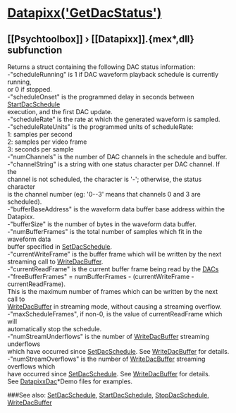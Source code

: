 # [Datapixx('GetDacStatus')](Datapixx-GetDacStatus) 
## [[Psychtoolbox]] &#8250; [[Datapixx]].{mex*,dll} subfunction


Returns a struct containing the following DAC status information:  
-"scheduleRunning" is 1 if DAC waveform playback schedule is currently running,  
or 0 if stopped.  
-"scheduleOnset" is the programmed delay in seconds between [StartDacSchedule](StartDacSchedule)  
execution, and the first DAC update.  
-"scheduleRate" is the rate at which the generated waveform is sampled.  
-"scheduleRateUnits" is the programmed units of scheduleRate:  
   1: samples per second  
   2: samples per video frame  
   3: seconds per sample  
-"numChannels" is the number of DAC channels in the schedule and buffer.  
-"channelString" is a string with one status character per DAC channel. If the  
channel is not scheduled, the character is '-'; otherwise, the status character  
is the channel number (eg: '0--3' means that channels 0 and 3 are scheduled).  
-"bufferBaseAddress" is the waveform data buffer base address within the  
Datapixx.  
-"bufferSize" is the number of bytes in the waveform data buffer.  
-"numBufferFrames" is the total number of samples which fit in the waveform data  
buffer specified in [SetDacSchedule](SetDacSchedule).  
-"currentWriteFrame" is the buffer frame which will be written by the next  
streaming call to [WriteDacBuffer](WriteDacBuffer).  
-"currentReadFrame" is the current buffer frame being read by the [DACs](DACs)  
-"freeBufferFrames" = numBufferFrames - (currentWriteFrame - currentReadFrame).  
This is the maximum number of frames which can be written by the next call to  
[WriteDacBuffer](WriteDacBuffer) in streaming mode, without causing a streaming overflow.  
-"maxScheduleFrames", if non-0, is the value of currentReadFrame which will  
automatically stop the schedule.  
-"numStreamUnderflows" is the number of [WriteDacBuffer](WriteDacBuffer) streaming underflows  
which have occurred since [SetDacSchedule](SetDacSchedule). See [WriteDacBuffer](WriteDacBuffer) for details.  
-"numStreamOverflows" is the number of [WriteDacBuffer](WriteDacBuffer) streaming overflows which  
have occurred since [SetDacSchedule](SetDacSchedule). See [WriteDacBuffer](WriteDacBuffer) for details.  
See [DatapixxDac](DatapixxDac)\*Demo files for examples.  
  


###See also:
[SetDacSchedule](Datapixx-SetDacSchedule), [StartDacSchedule](Datapixx-StartDacSchedule), [StopDacSchedule](Datapixx-StopDacSchedule), [WriteDacBuffer](Datapixx-WriteDacBuffer)
